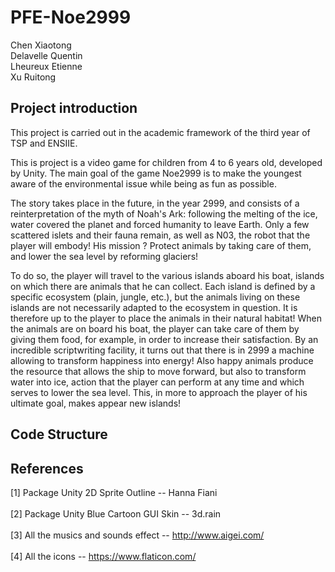 # PFE-Noe2999
Chen Xiaotong  </br>
Delavelle Quentin  </br>
Lheureux Etienne  </br>
Xu Ruitong
## Project introduction
This project is carried out in the academic framework of the third year of TSP
and ENSIIE.

This is project is a video game for children from 4 to 6 years old, developed by Unity. The main goal of the game Noe2999 is to make the youngest aware of the environmental issue while being as fun as possible.

The story takes place in the future, in the year 2999, and consists of a reinterpretation of the myth of Noah's Ark: following the melting of the ice, water covered the planet and forced humanity to leave Earth. Only a few scattered islets and their fauna remain, as well as N03, the robot that the player will embody! His mission ? Protect animals by taking care of them, and lower the sea level by reforming glaciers!

To do so, the player will travel to the various islands aboard his boat, islands on which there are animals that he can collect. Each island is defined by a specific ecosystem (plain, jungle, etc.), but the animals living on these islands are not necessarily adapted to the ecosystem in question. It is therefore up to the player to place the animals in their natural habitat! When the animals are on board his boat, the player can take care of them by giving them food, for example, in order to increase their satisfaction. By an incredible scriptwriting facility, it turns out that there is in 2999 a machine allowing to transform happiness into energy! Also happy animals produce the resource that allows the ship to move forward, but also to transform water into ice, action that the player can perform at any time and which serves to lower the sea level. This, in more to approach the player of his ultimate goal, makes appear new islands!

## Code Structure
## References
[1] Package Unity 2D Sprite Outline      --     Hanna Fiani </br>  
[2] Package Unity Blue Cartoon GUI Skin  --     3d.rain</br>  
[3] All the musics and sounds effect -- http://www.aigei.com/</br>  
[4] All the icons -- https://www.flaticon.com/  </br>  
